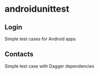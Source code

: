 # androidunittest

## Login
Simple test cases for Android apps

## Contacts
Simple test case with Dagger dependencies
